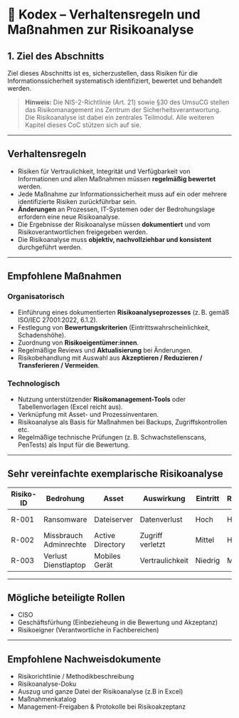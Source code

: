 # 📘 Kodex – Verhaltensregeln und Maßnahmen zur Risikoanalyse

## 1. Ziel des Abschnitts

Ziel dieses Abschnitts ist es, sicherzustellen, dass Risiken für die Informationssicherheit systematisch identifiziert, bewertet und behandelt werden.

> **Hinweis:** Die NIS-2-Richtlinie (Art. 21) sowie §30 des UmsuCG stellen das Risikomanagement ins Zentrum der Sicherheitsverantwortung. Die Risikoanalyse ist dabei ein zentrales Teilmodul. Alle weiteren Kapitel dieses CoC stützen sich auf sie.  

---

## Verhaltensregeln

- Risiken für Vertraulichkeit, Integrität und Verfügbarkeit von Informationen und allen Maßnahmen müssen **regelmäßig bewertet** werden.
- Jede Maßnahme zur Informationssicherheit muss auf ein oder mehrere identifizierte Risiken zurückführbar sein.
- **Änderungen** an Prozessen, IT-Systemen oder der Bedrohungslage erfordern eine neue Risikoanalyse.
- Die Ergebnisse der Risikoanalyse müssen **dokumentiert** und vom Risikoverantwortlichen freigegeben werden.
- Die Risikoanalyse muss **objektiv, nachvollziehbar und konsistent** durchgeführt werden.

---

## Empfohlene Maßnahmen

### Organisatorisch

- Einführung eines dokumentierten **Risikoanalyseprozesses** (z. B. gemäß ISO/IEC 27001:2022, 6.1.2).
- Festlegung von **Bewertungskriterien** (Eintrittswahrscheinlichkeit, Schadenshöhe).
- Zuordnung von **Risikoeigentümer:innen**.
- Regelmäßige Reviews und **Aktualisierung** bei Änderungen.
- Risikobehandlung mit Auswahl aus **Akzeptieren / Reduzieren / Transferieren / Vermeiden**.

### Technologisch

- Nutzung unterstützender **Risikomanagement-Tools** oder Tabellenvorlagen (Excel reicht aus).
- Verknüpfung mit Asset- und Prozessinventaren.
- Risikoanalyse als Basis für Maßnahmen bei Backups, Zugriffskontrollen etc.
- Regelmäßige technische Prüfungen (z. B. Schwachstellenscans, PenTests) als Input für die Bewertung.

---

## Sehr vereinfachte exemplarische Risikoanalyse

| Risiko-ID| Bedrohung                | Asset            | Auswirkung       | Eintritt | Risiko | Maßnahme             | Status     |
|----------|--------------------------|------------------|------------------|----------|--------|----------------------|------------|
| R-001    | Ransomware               | Dateiserver      | Datenverlust     | Hoch     | Hoch   | Tägliches Backup     | Umgesetzt  |
| R-002    | Missbrauch Adminrechte   | Active Directory | Zugriff verletzt | Mittel   | Hoch   | MFA + Logging        | In Planung |
| R-003    | Verlust Dienstlaptop     | Mobiles Gerät    | Vertraulichkeit  | Niedrig  | Mittel | Verschlüsselung HDD  | Umgesetzt  |

---

## Mögliche beteiligte Rollen

- CISO 
- Geschäftsfürhung (Einbezieheung in die Bewertung und Akzeptanz) 
- Risikoeigner (Verantwortliche in Fachbereichen)

---

## Empfohlene Nachweisdokumente

- Risikorichtlinie / Methodikbeschreibung 
- Risikoanalyse-Doku 
- Auszug und ganze Datei der Risikoanalyse (z.B in Excel) 
- Maßnahmenkatalog
- Management-Freigaben & Protokolle bei Risikoakzeptanz


